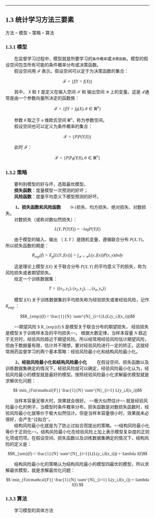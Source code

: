<div style="padding:20px; font-family:微软雅黑">

<hr>

## 1.3 统计学习方法三要素 
方法 = 模型 + 策略 + 算法

### 1.3.1 模型  
&emsp;&emsp;在监督学习过程中，模型就是所要学习的`条件概率`或`决策函数`。模型的假设空间包含所有可能的条件概率分布或决策函数。  
&emsp;&emsp;假设空间用 $\mathcal{F}$ 表示。假设空间可以定于为决策函数的集合：
  
$$ \mathcal{F} = \{f|Y=f(X)\}$$

&emsp;&emsp;其中， $X$  和 $Y$ 是定义在输入空间 $\mathcal{X}$ 和 输出空间 $\mathcal{Y}$ 上的变量。这是 $\mathcal{F}$通常是由一个参数向量所决定的函数族：
  
$$ \mathcal{F} = \{f|Y=f_{\theta}(X), \theta \in \mathbf{R}^{n}\}$$

&emsp;&emsp;参数 $\theta$ 取之于 $n$ 维欧氏空间 $\mathbf{R}^{n}$，称为参数空间。  
&emsp;&emsp;假设空间也可以定义为条件概率的集合： 
  
$$ \mathcal{F} = \{P|P(Y|X)\}$$

&emsp;&emsp;此时 $\mathcal{F}$：
  
$$ \mathcal{F} = \{P|P_{\theta}(Y|X),\theta \in \mathbf{R}^{n} \}$$

### 1.3.2 策略
&emsp;&emsp;要判别模型的好与坏，选取最优模型。  
&emsp;&emsp;**损失函数**：度量模型一次预测的好坏；  
&emsp;&emsp;**风险函数**：度量平均意义下模型预测的好坏。  

&emsp;&emsp; **1、损失函数和风险函数** 
&emsp;&emsp;0-1损失、均方损失、绝对损失、对数损失。  
&emsp;&emsp;对数损失（或称对数似然损失）：
  
$$ L(Y,P(Y|X)) = -logP(Y|X)$$
  
&emsp;&emsp;由于模型的输入、输出 （ $X,Y$ ）是随机变量，遵循联合分布 $P(X,Y)$，所以损失函数的期是：
  
$$ R_{exp}(f) = E_{p}[L(Y,f(x))] = \int_{\mathcal{X} \times \mathcal{Y}}L(y,f(x))P(x,y)dxdy$$

&emsp;&emsp;这是理论上模型 $f(X)$ 关于联合分布 $P(X,Y)$ 的平均意义下的损失，称为风险损失或者期望损失。  
&emsp;&emsp;给定一个训练数据集：
  
$$ T=\{(x_1,y_1),(x_2,y_2),...,(x_n,y_n)\}$$

&emsp;&emsp;模型  $f(X)$ 关于训练数据集的平均损失称为经验损失或者经验风险，记作 $R_{emp}$ ：
  
$$R_{emp}(f) = \frac{1}{N} \sum^{N}_{i=1}L(L(y_i,f(x_i)))$$

&emsp;&emsp;==期望风险  $ R_{exp}(f) $ 是模型关于联合分布的期望损失， 经验损失是模型关于训练样本及的平均损失==。 根据大数定律，当样本容量 $N$ 趋近于无穷时，经验风险趋近于期望风险。所以经常用经验风险估计期望风险，但由于数据量有限，估计并不理想，要对经验风险进行一定的矫正。这就经常用药监督学习的两个基本策略：经验风险最小化和结构风险最小化。  

&emsp;&emsp; **2、经验风险最小化和结构风险最小化**
&emsp;&emsp;在假设空间、损失函数以及训练数据集确定的情况下，经验风险就可以确定，经验风险最小化认为，经验风险最小的模型就是最好的模型。按照经验风险最小化求解最优模型就是求解优化问题：
  
$$ \min_{f\in\mathcal{F}} \frac{1}{N} \sum^{N}_{i=1} L(y_i,f(x_i))$$

&emsp;&emsp;当样本容量足够大时，效果就会很好。 ==极大似然估计==  就是经验风险最小化的例子，当模型时条件概率分布，损失函数是对数损失函数时，经验风险最小化就等价于极大似然估计。但是当样本容量很小时，效果就未必很好，会产生“过拟合”。  
&emsp;&emsp;结构风险最小化就是为了防止过拟合而提出的策略。==结构风险最小化等价于正则化==。结构风险最小化在经验风险上加上表示模型复杂度的正则化项或罚项。在假设空间、损失函数以及训练数据集确定的情况下，结构风险的定义是：
  
$$R_{srm}(f) = \frac{1}{N} \sum^{N}_{i=1}L(L(y_i,f(x_i))) + \lambda J(f)$$

&emsp;&emsp;结构风险最小化的策略认为结构风险最小的模型四最优的模型，所以求解最优模型，就是求解最优化问题：
  
$$ \min_{f\in\mathcal{F}} \frac{1}{N} \sum^{N}_{i=1} L(y_i,f(x_i)) + \lambda J(f) $$

### 1.3.3 算法 
&emsp;&emsp;学习模型的具体方法
&emsp;&emsp;
&emsp;&emsp;
&emsp;&emsp;
&emsp;&emsp;
&emsp;&emsp;
&emsp;&emsp;
